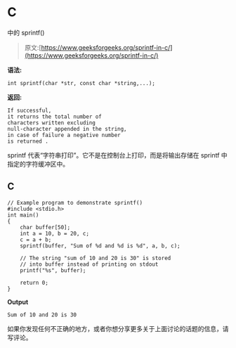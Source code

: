 # C

中的 sprintf()

> 原文:[https://www.geeksforgeeks.org/sprintf-in-c/](https://www.geeksforgeeks.org/sprintf-in-c/)

**语法:**

```
int sprintf(char *str, const char *string,...); 

```

**返回:**

```
If successful,
it returns the total number of 
characters written excluding 
null-character appended in the string, 
in case of failure a negative number 
is returned .

```

sprintf 代表“字符串打印”。它不是在控制台上打印，而是将输出存储在 sprintf 中指定的字符缓冲区中。

## C

```
// Example program to demonstrate sprintf()
#include <stdio.h>
int main()
{
    char buffer[50];
    int a = 10, b = 20, c;
    c = a + b;
    sprintf(buffer, "Sum of %d and %d is %d", a, b, c);

    // The string "sum of 10 and 20 is 30" is stored
    // into buffer instead of printing on stdout
    printf("%s", buffer);

    return 0;
}
```

**Output**

```
Sum of 10 and 20 is 30
```

如果你发现任何不正确的地方，或者你想分享更多关于上面讨论的话题的信息，请写评论。